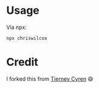 # Usage
Via npx:
```
npx chriswilcox
```

# Credit
I forked this from [Tierney Cyren](https://github.com/bnb/bitandbang) 😄

